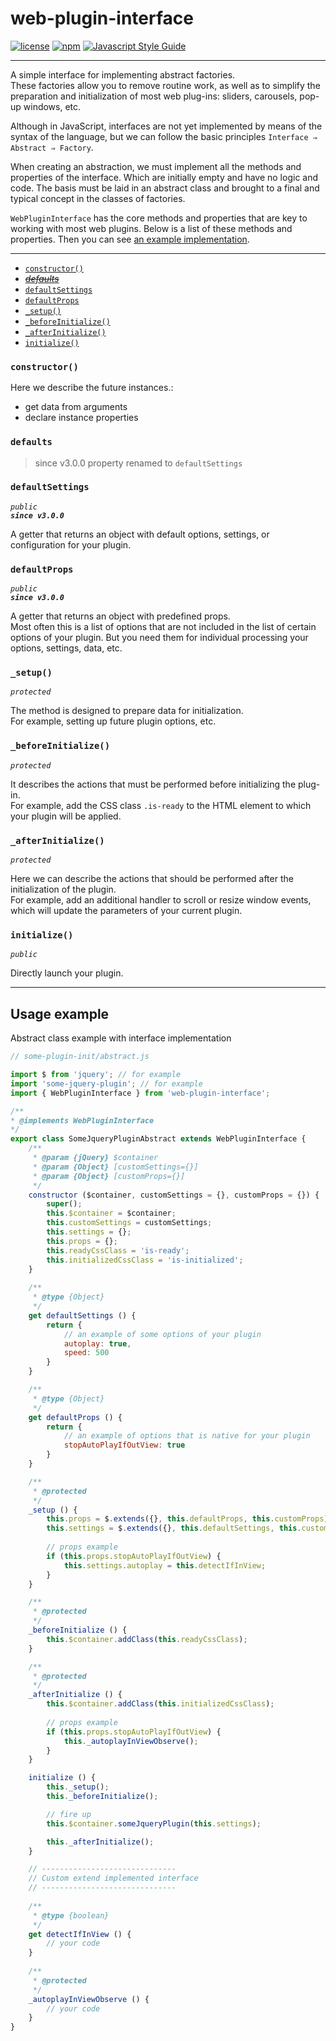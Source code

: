 # web-plugin-interface

[![license](https://img.shields.io/badge/license-MIT-blue.svg)](https://github.com/WezomAgency/web-plugin-interface/blob/master/LICENSE)
[![npm](https://img.shields.io/badge/npm-install-orange.svg)](https://www.npmjs.com/package/web-plugin-interface)
[![Javascript Style Guide](https://img.shields.io/badge/code_style-wezom_relax-red.svg)](https://github.com/WezomAgency/eslint-config-wezom-relax#readme)

---

A simple interface for implementing abstract factories.  
These factories allow you to remove routine work, as well as to simplify the preparation and initialization of most web plug-ins: sliders, carousels, pop-up windows, etc.

Although in JavaScript, interfaces are not yet implemented by means of the syntax of the language, but we can follow the basic principles `Interface ⇒ Abstract ⇒ Factory`.

When creating an abstraction, we must implement all the methods and properties of the interface. Which are initially empty and have no logic and code. 
The basis must be laid in an abstract class and brought to a final and typical concept in the classes of factories.

`WebPluginInterface` has the core methods and properties that are key to working with most web plugins.
Below is a list of these methods and properties. Then you can see [an example implementation](##usage-example).

---

- [`constructor()`](#constructor)
- [_~~defaults~~_](#defaults)
- [`defaultSettings`](#defaultsettings)
- [`defaultProps`](#defaultprops)
- [`_setup()`](#_setup)
- [`_beforeInitialize()`](#_beforeinitialize)
- [`_afterInitialize()`](#_afterinitialize)
- [`initialize()`](#initialize)


### `constructor()`

Here we describe the future instances.:
- get data from arguments  
- declare instance properties

### `defaults`

> since v3.0.0 property renamed to `defaultSettings`

### `defaultSettings`

_`public`_  
_**`since v3.0.0`**_

A getter that returns an object with default options, settings, or configuration for your plugin.

### `defaultProps`

_`public`_  
_**`since v3.0.0`**_

A getter that returns an object with predefined props.  
Most often this is a list of options that are not included in the list of certain options of your plugin. But you need them for individual processing your options, settings, data, etc.


### `_setup()`

_`protected`_

The method is designed to prepare data for initialization.  
For example, setting up future plugin options, etc.

### `_beforeInitialize()`

_`protected`_

It describes the actions that must be performed before initializing the plug-in.  
For example, add the CSS class `.is-ready` to the HTML element to which your plugin will be applied.

### `_afterInitialize()`

_`protected`_

Here we can describe the actions that should be performed after the initialization of the plugin.  
For example, add an additional handler to scroll or resize window events, which will update the parameters of your current plugin.

### `initialize()`

_`public`_

Directly launch your plugin.

---

## Usage example

Abstract class example with interface implementation

```js
// some-plugin-init/abstract.js

import $ from 'jquery'; // for example
import 'some-jquery-plugin'; // for example
import { WebPluginInterface } from 'web-plugin-interface';

/**
* @implements WebPluginInterface
*/
export class SomeJqueryPluginAbstract extends WebPluginInterface {
    /**
     * @param {jQuery} $container
     * @param {Object} [customSettings={}]
     * @param {Object} [customProps={}]
     */
    constructor ($container, customSettings = {}, customProps = {}) {
        super();
        this.$container = $container;
        this.customSettings = customSettings;
        this.settings = {};
        this.props = {};
        this.readyCssClass = 'is-ready';
        this.initializedCssClass = 'is-initialized';
    }
    
    /**
     * @type {Object}
     */
    get defaultSettings () {
        return {
            // an example of some options of your plugin
            autoplay: true,
            speed: 500
        }
    }

    /**
     * @type {Object}
     */
    get defaultProps () {
        return {
            // an example of options that is native for your plugin
            stopAutoPlayIfOutView: true
        }
    }

    /**
     * @protected
     */
    _setup () {
        this.props = $.extends({}, this.defaultProps, this.customProps);
        this.settings = $.extends({}, this.defaultSettings, this.customSettings);
        
        // props example
        if (this.props.stopAutoPlayIfOutView) {
            this.settings.autoplay = this.detectIfInView;
        }
    }

    /**
     * @protected
     */
    _beforeInitialize () {
        this.$container.addClass(this.readyCssClass);
    }

    /**
     * @protected
     */
    _afterInitialize () {
        this.$container.addClass(this.initializedCssClass);
        
        // props example
        if (this.props.stopAutoPlayIfOutView) {
            this._autoplayInViewObserve();
        }
    }

    initialize () {
        this._setup();
        this._beforeInitialize();

        // fire up
        this.$container.someJqueryPlugin(this.settings);

        this._afterInitialize();
    }

    // ------------------------------
    // Custom extend implemented interface
    // ------------------------------
    
    /**
     * @type {boolean}
     */  
    get detectIfInView () {
        // your code
    }
    
    /**
     * @protected
     */
    _autoplayInViewObserve () {
        // your code
    }
}
```
